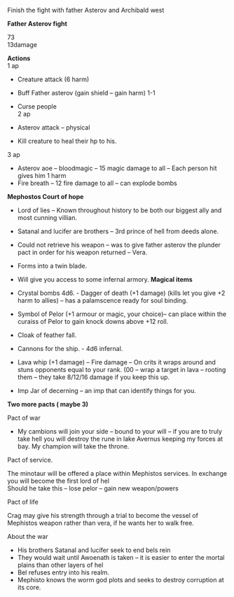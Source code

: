Finish the fight with father Asterov and Archibald west
    
**Father Asterov fight**
 
73  
13damage
 
**Actions**  
1 ap

- Creature attack (6 harm)
- Buff Father asterov (gain shield – gain harm) 1-1
- Curse people  
2 ap

- Asterov attack – physical
- Kill creature to heal their hp to his.
 
3 ap

- Asterov aoe – bloodmagic – 15 magic damage to all – Each person hit gives him 1 harm
- Fire breath – 12 fire damage to all – can explode bombs
    
**Mephostos Court of hope**
 
- Lord of lies – Known throughout history to be both our biggest ally and most cunning villian.
- Satanal and lucifer are brothers – 3rd prince of hell from deeds alone.
- Could not retrieve his weapon – was to give father asterov the plunder pact in order for his weapon returned – Vera.
- Forms into a twin blade.
- Will give you access to some infernal armory. 
**Magical items**

- Crystal bombs 4d6. - Dagger of death (+1 damage) (kills let you give +2 harm to allies) – has a palamscence ready for soul binding.

- Symbol of Pelor (+1 armour or magic, your choice)– can place within the curaiss of Pelor to gain knock downs above +12 roll.

- Cloak of feather fall.

- Cannons for the ship. - 4d6 infernal.

- Lava whip (+1 damage) – Fire damage – On crits it wraps around and stuns opponents equal to your rank. (00 – wrap a target in lava – rooting them – they take 8/12/16 damage if you keep this up.

- Imp Jar of decerning – an imp that can identify things for you.
             
**Two more pacts ( maybe 3)**
 
Pact of war
 
- My cambions will join your side – bound to your will – if you are to truly take hell you will destroy the rune in lake Avernus keeping my forces at bay. My champion will take the throne.
 
Pact of service.
 
The minotaur will be offered a place within Mephistos services. In exchange you will become the first lord of hel  
Should he take this – lose pelor – gain new weapon/powers
 
Pact of life
 
Crag may give his strength through a trial to become the vessel of Mephistos weapon rather than vera, if he wants her to walk free.
   

About the war
 
- His brothers Satanal and lucifer seek to end bels rein
- They would wait until Awoenath is taken – it is easier to enter the mortal plains than other layers of hel
- Bel refuses entry into his realm.
- Mephisto knows the worm god plots and seeks to destroy corruption at its core.